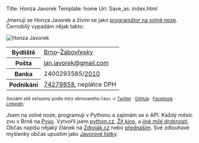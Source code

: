 Title: Honza Javorek
Template: home
Url:
Save_as: index.html


Jmenuji se Honza Javorek a živím se jako [programátor na volné noze](http://www.linkedin.com/in/honzajavorek). Černobílý vypadám nějak takto:

![Honza Javorek]({filename}/images/honza.jpg)

<div class="contact">
<table>
    <tr>
        <th>Bydliště</th>
        <td><a href="http://www.zitbrno.cz/">Brno</a>&ndash;<a href="https://cs.wikipedia.org/wiki/Brno-%C5%BDabov%C5%99esky">Žabovřesky</a></td>
    </tr>
    <tr>
        <th>Pošta</th>
        <td><a href="mailto:jan.javorek&#64;gmail.com">jan.javorek&#64;<!---->gmail.com</a></td>
    </tr>
    <tr>
        <th>Banka</th>
        <td>2400293585/<a href="http://www.fio.cz/">2010</a></td>
    </tr>
    <tr>
        <th>Podnikání</th>
        <td><a href="http://wwwinfo.mfcr.cz/cgi-bin/ares/darv_rzp.cgi?ico=74279858&amp;jazyk=cz&amp;xml=1&amp;rozsah=0">74279858</a>, neplátce DPH</td>
    </tr>
</table>

<p><small>Sociální sítě seřazeny podle míry věnovaného času &rarr;
<a href="http://twitter.com/honzajavorek">Twitter</a> &middot;
<a href="http://github.com/honzajavorek">GitHub</a> &middot;
<a href="http://facebook.com/honzajavorek">Facebook</a> &middot;
<a href="http://cz.linkedin.com/in/honzajavorek">LinkedIn</a>
</small></p>
</div>

Jsem na volné noze, programuji v Pythonu a zajímám se o API. Každý měsíc zvu v Brně na [Pyvo](http://lanyrd.com/series/brno-pyvo/). Vytvořil jsem [python.cz](http://python.cz), [Žít kino](http://zitkino.cz/), a [jiné milé drobnosti](https://github.com/honzajavorek/). Občas napíšu nějaký článek na [Zdroják.cz](http://www.zdrojak.cz/autori/honza-javorek/) nebo [přednáším](https://speakerdeck.com/u/honzajavorek/). Své zdlouhavé myšlenky občas upustím jako [Javorové lístky](blog/).

